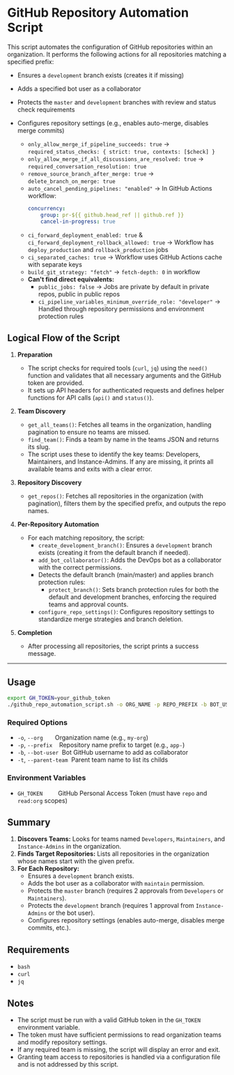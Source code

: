 # GitHub Repository Automation Script

This script automates the configuration of GitHub repositories within an organization. It performs the following actions for all repositories matching a specified prefix:
- Ensures a `development` branch exists (creates it if missing)
- Adds a specified bot user as a collaborator
- Protects the `master` and `development` branches with review and status check requirements
- Configures repository settings (e.g., enables auto-merge, disables merge commits)

	- `only_allow_merge_if_pipeline_succeeds: true` → `required_status_checks: { strict: true, contexts: [$check] }`
	- `only_allow_merge_if_all_discussions_are_resolved: true` → `required_conversation_resolution: true`
	- `remove_source_branch_after_merge: true` → `delete_branch_on_merge: true`
	- `auto_cancel_pending_pipelines: "enabled"` → In GitHub Actions workflow:
		```yaml
		concurrency:
			group: pr-${{ github.head_ref || github.ref }}
			cancel-in-progress: true
		```
	- `ci_forward_deployment_enabled: true` & `ci_forward_deployment_rollback_allowed: true` → Workflow has `deploy_production` and `rollback_production` jobs
	- `ci_separated_caches: true` → Workflow uses GitHub Actions cache with separate keys
	- `build_git_strategy: "fetch"` → `fetch-depth: 0` in workflow
	- **Can't find direct equivalents:**
		- `public_jobs: false` → Jobs are private by default in private repos, public in public repos
		- `ci_pipeline_variables_minimum_override_role: "developer"` → Handled through repository permissions and environment protection rules


## Logical Flow of the Script

1. **Preparation**
	- The script checks for required tools (`curl`, `jq`) using the `need()` function and validates that all necessary arguments and the GitHub token are provided.
	- It sets up API headers for authenticated requests and defines helper functions for API calls (`api()` and `status()`).

2. **Team Discovery**
	- `get_all_teams()`: Fetches all teams in the organization, handling pagination to ensure no teams are missed.
	- `find_team()`: Finds a team by name in the teams JSON and returns its slug.
	- The script uses these to identify the key teams: Developers, Maintainers, and Instance-Admins. If any are missing, it prints all available teams and exits with a clear error.

3. **Repository Discovery**
	- `get_repos()`: Fetches all repositories in the organization (with pagination), filters them by the specified prefix, and outputs the repo names.

4. **Per-Repository Automation**
	- For each matching repository, the script:
	  - `create_development_branch()`: Ensures a `development` branch exists (creating it from the default branch if needed).
	  - `add_bot_collaborator()`: Adds the DevOps bot as a collaborator with the correct permissions.
	  - Detects the default branch (main/master) and applies branch protection rules:
		 - `protect_branch()`: Sets branch protection rules for both the default and development branches, enforcing the required teams and approval counts.
	  - `configure_repo_settings()`: Configures repository settings to standardize merge strategies and branch deletion.

5. **Completion**
	- After processing all repositories, the script prints a success message.

---

## Usage

```sh
export GH_TOKEN=your_github_token
./github_repo_automation_script.sh -o ORG_NAME -p REPO_PREFIX -b BOT_USER -t PARENT_TEAM
```

### Required Options

- `-o`, `--org` &nbsp;&nbsp;&nbsp;&nbsp;&nbsp;&nbsp;Organization name (e.g., `my-org`)
- `-p`, `--prefix` &nbsp;&nbsp;&nbsp;Repository name prefix to target (e.g., `app-`)
- `-b`, `--bot-user` &nbsp;Bot GitHub username to add as collaborator
- `-t`, `--parent-team` &nbsp;Parent team name to list its childs

### Environment Variables

- `GH_TOKEN` &nbsp;&nbsp;&nbsp;&nbsp;&nbsp;&nbsp;&nbsp;&nbsp;GitHub Personal Access Token (must have `repo` and `read:org` scopes)

## Summary

1. **Discovers Teams:** Looks for teams named `Developers`, `Maintainers`, and `Instance-Admins` in the organization.
2. **Finds Target Repositories:** Lists all repositories in the organization whose names start with the given prefix.
3. **For Each Repository:**
	- Ensures a `development` branch exists.
	- Adds the bot user as a collaborator with `maintain` permission.
	- Protects the `master` branch (requires 2 approvals from `Developers` or `Maintainers`).
	- Protects the `development` branch (requires 1 approval from `Instance-Admins` or the bot user).
	- Configures repository settings (enables auto-merge, disables merge commits, etc.).

## Requirements

- `bash`
- `curl`
- `jq`

## Notes

- The script must be run with a valid GitHub token in the `GH_TOKEN` environment variable.
- The token must have sufficient permissions to read organization teams and modify repository settings.
- If any required team is missing, the script will display an error and exit.
- Granting team access to repositories is handled via a configuration file and is not addressed by this script.

